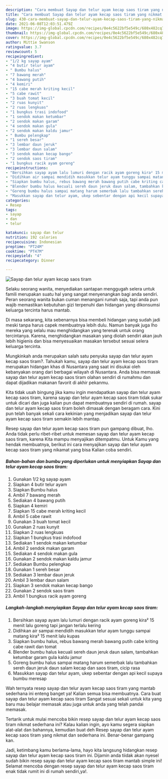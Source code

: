 ```yaml
---
description: "Cara membuat Sayap dan telur ayam kecap saos tiram yang nikmat dan Mudah Dibuat"
title: "Cara membuat Sayap dan telur ayam kecap saos tiram yang nikmat dan Mudah Dibuat"
slug: 430-cara-membuat-sayap-dan-telur-ayam-kecap-saos-tiram-yang-nikmat-dan-mudah-dibuat
date: 2021-06-08T12:03:51.479Z
image: https://img-global.cpcdn.com/recipes/0e4c5622bf5e549c/680x482cq70/sayap-dan-telur-ayam-kecap-saos-tiram-foto-resep-utama.jpg
thumbnail: https://img-global.cpcdn.com/recipes/0e4c5622bf5e549c/680x482cq70/sayap-dan-telur-ayam-kecap-saos-tiram-foto-resep-utama.jpg
cover: https://img-global.cpcdn.com/recipes/0e4c5622bf5e549c/680x482cq70/sayap-dan-telur-ayam-kecap-saos-tiram-foto-resep-utama.jpg
author: Mittie Swanson
ratingvalue: 3.7
reviewcount: 5
recipeingredient:
- "1/2 kg sayap ayam"
- "4 butir telur ayam"
- " Bumbu halus"
- "7 bawang merah"
- "4 bawang putih"
- "4 kemiri"
- "15 cabe merah kriting kecil"
- "5 cabe rawit"
- "3 buah tomat kecil"
- "2 ruas kunyit"
- "2 ruas lengkuas"
- "1 bungkus trasi indofood"
- "1 sendok makan ketumbar"
- "2 sendok makan garam"
- "4 sendok makan gula"
- "2 sendok makan kaldu jamur"
- " Bumbu pelengkap"
- "1 sereh besar"
- "3 lembar daun jeruk"
- "3 lembar daun salam"
- "3 sendok makan kecap bango"
- "2 sendok saos tiram"
- "1 bungkus racik ayam goreng"
recipeinstructions:
- "Bersihkan sayap ayam lalu lumuri dengan racik ayam goreng kira² 15 menit lalu goreng tapi jangan terlalu kering"
- "Didihkan air sampai mendidih masukkan telur ayam tunggu sampai matang kira² 15 menit lalu kupas"
- "Siapkan bumbu halus, rebus bawang merah bawang putih cabe kriting cabe rawit dan tomat"
- "Blender bumbu halus kecuali sereh daun jeruk daun salam, tambahkan ketumbar garam gula kaldu jamur"
- "Goreng bumbu halus sampai matang harum semerbak lalu tambahkan sereh daun jeruk daun salam kecap dan saos tiram, cicip rasa"
- "Masukkan sayap dan telur ayam, ukep sebentar dengan api kecil supaya bumbu meresap"
categories:
- Resep
tags:
- sayap
- dan
- telur

katakunci: sayap dan telur 
nutrition: 192 calories
recipecuisine: Indonesian
preptime: "PT24M"
cooktime: "PT47M"
recipeyield: "4"
recipecategory: Dinner

---
```



![Sayap dan telur ayam kecap saos tiram](https://img-global.cpcdn.com/recipes/0e4c5622bf5e549c/680x482cq70/sayap-dan-telur-ayam-kecap-saos-tiram-foto-resep-utama.jpg)

Selaku seorang wanita, menyediakan santapan menggugah selera untuk famili merupakan suatu hal yang sangat menyenangkan bagi anda sendiri. Peran seorang  wanita bukan cuman menangani rumah saja, tapi anda pun wajib memastikan kebutuhan gizi terpenuhi dan hidangan yang dikonsumsi keluarga tercinta harus mantab.

Di masa  sekarang, kita sebenarnya bisa membeli hidangan yang sudah jadi meski tanpa harus capek membuatnya lebih dulu. Namun banyak juga lho mereka yang selalu mau menghidangkan yang terenak untuk orang tercintanya. Karena, menghidangkan masakan yang diolah sendiri akan jauh lebih higienis dan bisa menyesuaikan masakan tersebut sesuai selera keluarga tercinta. 



Mungkinkah anda merupakan salah satu penyuka sayap dan telur ayam kecap saos tiram?. Tahukah kamu, sayap dan telur ayam kecap saos tiram merupakan hidangan khas di Nusantara yang saat ini disukai oleh kebanyakan orang dari berbagai wilayah di Nusantara. Anda bisa memasak sayap dan telur ayam kecap saos tiram olahan sendiri di rumahmu dan dapat dijadikan makanan favorit di akhir pekanmu.

Kita tidak usah bingung jika kamu ingin mendapatkan sayap dan telur ayam kecap saos tiram, karena sayap dan telur ayam kecap saos tiram tidak sukar untuk dicari dan juga kalian pun dapat membuatnya sendiri di rumah. sayap dan telur ayam kecap saos tiram boleh dimasak dengan beragam cara. Kini pun telah banyak sekali cara kekinian yang menjadikan sayap dan telur ayam kecap saos tiram semakin lebih mantap.

Resep sayap dan telur ayam kecap saos tiram pun gampang dibuat, lho. Anda tidak perlu ribet-ribet untuk memesan sayap dan telur ayam kecap saos tiram, karena Kita mampu menyajikan ditempatmu. Untuk Kamu yang hendak membuatnya, berikut ini cara menyajikan sayap dan telur ayam kecap saos tiram yang nikamat yang bisa Kalian coba sendiri.

<!--inarticleads1-->

##### Bahan-bahan dan bumbu yang diperlukan untuk menyiapkan Sayap dan telur ayam kecap saos tiram:

1. Gunakan 1/2 kg sayap ayam
1. Siapkan 4 butir telur ayam
1. Siapkan  Bumbu halus
1. Ambil 7 bawang merah
1. Sediakan 4 bawang putih
1. Siapkan 4 kemiri
1. Siapkan 15 cabe merah kriting kecil
1. Ambil 5 cabe rawit
1. Gunakan 3 buah tomat kecil
1. Gunakan 2 ruas kunyit
1. Siapkan 2 ruas lengkuas
1. Siapkan 1 bungkus trasi indofood
1. Sediakan 1 sendok makan ketumbar
1. Ambil 2 sendok makan garam
1. Sediakan 4 sendok makan gula
1. Gunakan 2 sendok makan kaldu jamur
1. Sediakan  Bumbu pelengkap
1. Gunakan 1 sereh besar
1. Sediakan 3 lembar daun jeruk
1. Ambil 3 lembar daun salam
1. Siapkan 3 sendok makan kecap bango
1. Gunakan 2 sendok saos tiram
1. Ambil 1 bungkus racik ayam goreng




<!--inarticleads2-->

##### Langkah-langkah menyiapkan Sayap dan telur ayam kecap saos tiram:

1. Bersihkan sayap ayam lalu lumuri dengan racik ayam goreng kira² 15 menit lalu goreng tapi jangan terlalu kering
1. Didihkan air sampai mendidih masukkan telur ayam tunggu sampai matang kira² 15 menit lalu kupas
1. Siapkan bumbu halus, rebus bawang merah bawang putih cabe kriting cabe rawit dan tomat
1. Blender bumbu halus kecuali sereh daun jeruk daun salam, tambahkan ketumbar garam gula kaldu jamur
1. Goreng bumbu halus sampai matang harum semerbak lalu tambahkan sereh daun jeruk daun salam kecap dan saos tiram, cicip rasa
1. Masukkan sayap dan telur ayam, ukep sebentar dengan api kecil supaya bumbu meresap




Wah ternyata resep sayap dan telur ayam kecap saos tiram yang mantab sederhana ini enteng banget ya! Kalian semua bisa membuatnya. Cara buat sayap dan telur ayam kecap saos tiram Sangat sesuai sekali untuk kita yang baru mau belajar memasak atau juga untuk anda yang telah pandai memasak.

Tertarik untuk mulai mencoba bikin resep sayap dan telur ayam kecap saos tiram nikmat sederhana ini? Kalau kalian ingin, ayo kamu segera siapkan alat-alat dan bahannya, kemudian buat deh Resep sayap dan telur ayam kecap saos tiram yang nikmat dan sederhana ini. Benar-benar gampang kan. 

Jadi, ketimbang kamu berlama-lama, hayo kita langsung hidangkan resep sayap dan telur ayam kecap saos tiram ini. Dijamin anda tiidak akan nyesel sudah bikin resep sayap dan telur ayam kecap saos tiram mantab simple ini! Selamat mencoba dengan resep sayap dan telur ayam kecap saos tiram enak tidak rumit ini di rumah sendiri,ya!.

